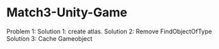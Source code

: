# Match3-Unity-Game
 Problem 1:
 Solution 1: create atlas.
 Solution 2: Remove FindObjectOfType
 Solution 3: Cache Gameobject
